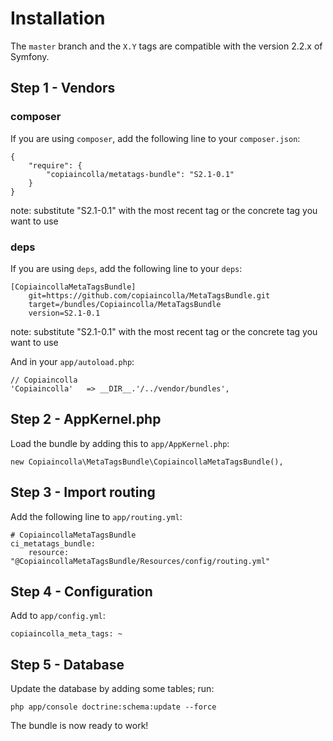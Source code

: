 Installation
============

The `master` branch and the `X.Y` tags are compatible with the version 2.2.x of Symfony.

## Step 1 - Vendors

### composer

If you are using `composer`, add the following line to your `composer.json`:


    {
        "require": {
            "copiaincolla/metatags-bundle": "S2.1-0.1"
        }
    }

note: substitute "S2.1-0.1" with the most recent tag or the concrete tag you want to use
    
### deps

If you are using `deps`, add the following line to your `deps`:
    
    [CopiaincollaMetaTagsBundle]
        git=https://github.com/copiaincolla/MetaTagsBundle.git
        target=/bundles/Copiaincolla/MetaTagsBundle
        version=S2.1-0.1

note: substitute "S2.1-0.1" with the most recent tag or the concrete tag you want to use

And in your `app/autoload.php`:

    // Copiaincolla
    'Copiaincolla'   => __DIR__.'/../vendor/bundles',

## Step 2 - AppKernel.php

Load the bundle by adding this to `app/AppKernel.php`:

    new Copiaincolla\MetaTagsBundle\CopiaincollaMetaTagsBundle(),

## Step 3 - Import routing

Add the following line to `app/routing.yml`:

    # CopiaincollaMetaTagsBundle
    ci_metatags_bundle:
        resource: "@CopiaincollaMetaTagsBundle/Resources/config/routing.yml"
    
## Step 4 - Configuration

Add to `app/config.yml`:

    copiaincolla_meta_tags: ~

## Step 5 - Database

Update the database by adding some tables; run:

    php app/console doctrine:schema:update --force


The bundle is now ready to work!
